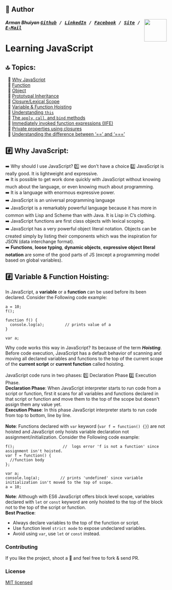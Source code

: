 ## 📝 Author
[<img src="https://media.licdn.com/dms/image/C5103AQE3SdZqmIyW0A/profile-displayphoto-shrink_200_200/0?e=1533168000&v=beta&t=reTZbwaCbB9R9V47Q9XiBGgGpY6_dS0KSK_gA8WsVCc" align="right" height="70" width="70">](http://armanbhuiyan.com)

##### Arman Bhuiyan <kbd>[Github](https://github.com/arman37) / [LinkedIn](https://www.linkedin.com/in/arman-bhuiyan) / [Facebook](https://www.facebook.com/arman.it37) / [Site](http://armanbhuiyan.com) /  [E-Mail](mailto:arman.it37@gmail.com)</kbd>

# Learning JavaScript

## :top: Topics:
&nbsp; :large_orange_diamond: [Why JavaScript](#whyjs) <br />
&nbsp; :large_orange_diamond: [Function](#function) <br />
&nbsp; :large_orange_diamond: [Object](#object) <br />
&nbsp; :large_orange_diamond: [Prototypal Inheritance](prototype#) <br />
&nbsp; :large_orange_diamond: [Closure/Lexical Scope](#closure) <br />
&nbsp; :large_orange_diamond: [Variable & Function Hoisting](#hoisting) <br />
&nbsp; :large_orange_diamond: [Understanding `this`](#this) <br />
&nbsp; :large_orange_diamond: [The `apply`, `call`, and `bind` methods](#applycallbind) <br />
&nbsp; :large_orange_diamond: [Immediately invoked function expressions (IIFE)](#IIFE) <br />
&nbsp; :large_orange_diamond: [Private properties using closures](#private) <br />
&nbsp; :large_orange_diamond: [Understanding the difference between ‘==’ and ‘===’](#equal) <br />

## :hash: <a name="whyjs">Why JavaScript</a>:
:arrow_right: Why should I use JavaScript? :one:  we don’t have a choice :two: JavaScript is really good. It is lightweight and expressive. <br />
:arrow_right: It is possible to get work done quickly with JavaScript without knowing much about the language, or even knowing much about programming. <br />
:arrow_right: It is a language with enormous expressive power. <br />
:arrow_right: JavaScript is an universal programming language <br />
:arrow_right: JavaScript is a remarkably powerful language because it has more in common with Lisp and Scheme than with Java. It is Lisp in C’s clothing. <br />
:arrow_right: JavaScript functions are first class objects with lexical scoping. <br />
:arrow_right: JavaScript has a very powerful object literal notation. Objects can be created simply by listing their components which was the inspiration for JSON (data interchange format). <br />
:arrow_right: **Functions**, **loose typing**, **dynamic objects**, **expressive object literal notation** are some of the good parts of JS (except a programming model based on global variables). <br />

## :hash: <a name="hoisting">Variable & Function Hoisting</a>:
In JavaScript, a **variable** or a **function** can be used before its been declared.
Consider the Following code example:

```
a = 10;
f();

function f() {
  console.log(a);         // prints value of a
}

var a;
```
Why code works this way in JavaScript? Its because of the term **_Hoisting_**. Before code execution, JavaScript has a default behavior of scanning and moving all declared variables and functions to the top of the current scope of the **current script** or **current function** called hoisting. <br /><br />
JavaScript code runs in two phases: :one: Declaration Phase :two: Execution Phase. <br />
**Declaration Phase**: When JavaScript interpreter starts to run code from a script or function, first it scans for all variables and functions declared in that script or function and move them to the top of the scope but doesn't assign them any value yet. <br />
**Execution Phase**: In this phase JavaScript interpreter starts to run code from top to bottom, line by line. <br /> <br />
**Note**: Functions declared with `var` keyword (`var f = function() {}`) are not hoisted and JavaScript only hoists variable declaration not assignment/initialization.
Consider the Following code example:

```
f();                     //  logs error 'f is not a function' since assignment isn't hoisted.
var f = function() {
  //function body
};

var a;
console.log(a);         // prints 'undefined' since variable initialization isn't moved to the top of scope.
a = 10;
```
**Note**: Although with ES6 JavaScript offers block level scope, variables declared with `let` or `const` keyword are only hoisted to the top of the block not to the top of the script or function. <br />
**Best Practice**:
 - Always declare variables to the top of the function or script.
 - Use function level `strict mode` to expose undeclared variables.
 - Avoid using `var`, use `let` or `const` instead.

### Contributing
If you like the project, shoot a :star2: and feel free to fork & send PR.


### License

[MIT licensed](./LICENSE)
